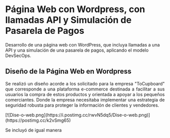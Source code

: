 # Página Web con Wordpress, con llamadas API y Simulación de Pasarela de Pagos
Desarrollo de una página web con WordPress, que incluya llamadas a una API y una simulación de una pasarela de pagos, aplicando el modelo DevSecOps.

## Diseño de la Página Web en Wordpress
<p style="text-align: justify;">Se realizó un diseño acorde a los solicitado para la empresa "ToCupboard" que corresponde a  una plataforma e-commerce destinada a facilitar a sus usuarios la compra de estos productos y orientada a apoyar a los pequeños comerciantes. Donde la empresa necesitaba implementar una estrategia de seguridad robusta para proteger la información de clientes y vendedores.
</p>
[![Dise-o-web.png](https://i.postimg.cc/rwvN5dq5/Dise-o-web.png)](https://postimg.cc/k2vSmg65)

Se incluyó de igual manera
